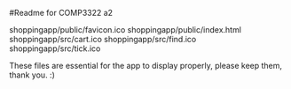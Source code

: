 #Readme for COMP3322 a2

shoppingapp/public/favicon.ico shoppingapp/public/index.html
shoppingapp/src/cart.ico shoppingapp/src/find.ico shoppingapp/src/tick.ico

These files are essential for the app to display properly, please keep them, thank you. :)